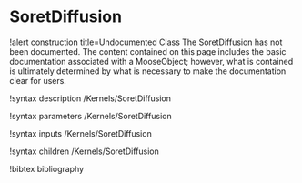 <!-- MOOSE Documentation Stub: Remove this when content is added. -->

# SoretDiffusion

!alert construction title=Undocumented Class
The SoretDiffusion has not been documented. The content contained on this page
includes the basic documentation associated with a MooseObject; however, what is contained is
ultimately determined by what is necessary to make the documentation clear for users.

!syntax description /Kernels/SoretDiffusion

!syntax parameters /Kernels/SoretDiffusion

!syntax inputs /Kernels/SoretDiffusion

!syntax children /Kernels/SoretDiffusion

!bibtex bibliography

